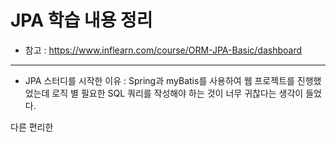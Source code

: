 # JPA 학습 내용 정리
- 참고 : https://www.inflearn.com/course/ORM-JPA-Basic/dashboard
-----

- JPA 스터디를 시작한 이유 : Spring과 myBatis를 사용하여 웹 프로젝트를 진행했었는데 로직 별 필요한 
SQL 쿼리를 작성해야 하는 것이 너무 귀찮다는 생각이 들었다.

다른 편리한 



